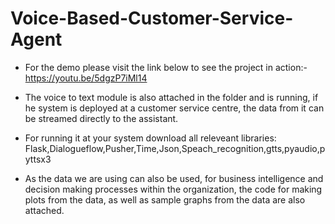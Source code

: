 # Voice-Based-Customer-Service-Agent

* For the demo please visit the link below to see the project in action:-https://youtu.be/5dgzP7iMl14

* The voice to text module is also attached in the folder and is running, if he system is deployed at a customer service centre, the data from it can be streamed directly to the assistant.

* For running it at your system download all releveant libraries: Flask,Dialogueflow,Pusher,Time,Json,Speach_recognition,gtts,pyaudio,pyttsx3

* As the data we are using can also be used, for business intelligence and decision making processes within the organization, the code for making plots from the data, as well as sample graphs from the data are also attached.
